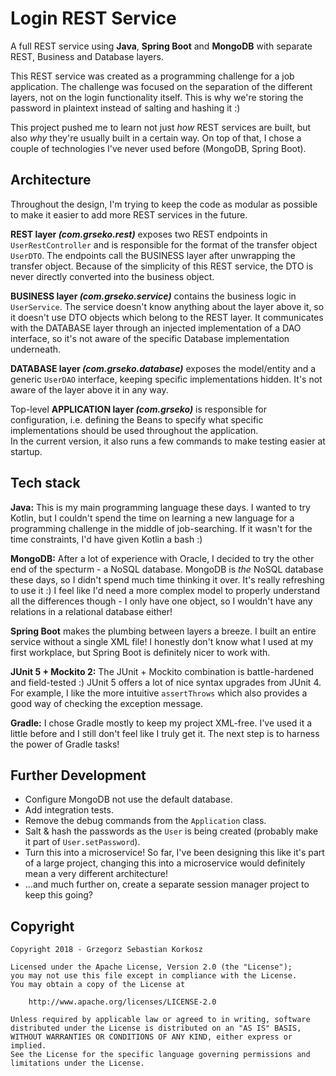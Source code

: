 # Login REST Service
A full REST service using **Java**, **Spring Boot** and **MongoDB** with separate REST, Business and Database layers.

This REST service was created as a programming challenge for a job application. The challenge was focused on the separation of the different layers, not on the login functionality itself. This is why we're storing the password in plaintext instead of salting and hashing it :)
  
This project pushed me to learn not just *how* REST services are built, but also *why* they're usually built in a certain way. On top of that, I chose a couple of technologies I've never used before (MongoDB, Spring Boot).

## Architecture
Throughout the design, I'm trying to keep the code as modular as possible to make it easier to add more REST services in the future.

**REST layer *(com.grseko.rest)*** exposes two REST endpoints in `UserRestController` and is responsible for the format of the transfer object `UserDTO`. The endpoints call the BUSINESS layer after unwrapping the transfer object. Because of the simplicity of this REST service, the DTO is never directly converted into the business object.

**BUSINESS layer *(com.grseko.service)*** contains the business logic in `UserService`. The service doesn't know anything about the layer above it, so it doesn't use DTO objects which belong to the REST layer. It communicates with the DATABASE layer through an injected implementation of a DAO interface, so it's not aware of the specific Database implementation underneath.
 
**DATABASE layer *(com.grseko.database)*** exposes the model/entity and a generic `UserDAO` interface, keeping specific implementations hidden. It's not aware of the layer above it in any way.  

Top-level **APPLICATION layer *(com.grseko)*** is responsible for configuration, i.e. defining the Beans to specify what specific implementations should be used throughout the application.  
In the current version, it also runs a few commands to make testing easier at startup.

## Tech stack
**Java:** This is my main programming language these days. I wanted to try Kotlin, but I couldn't spend the time on learning a new language for a programming challenge in the middle of job-searching. If it wasn't for the time constraints, I'd have given Kotlin a bash :)

**MongoDB:** After a lot of experience with Oracle, I decided to try the other end of the specturm - a NoSQL database. MongoDB is *the* NoSQL database these days, so I didn't spend much time thinking it over. It's really refreshing to use it :) I feel like I'd need a more complex model to properly understand all the differences though - I only have one object, so I wouldn't have any relations in a relational database either!
  
**Spring Boot** makes the plumbing between layers a breeze. I built an entire service without a single XML file! I honestly don't know what I used at my first workplace, but Spring Boot is definitely nicer to work with.

**JUnit 5 + Mockito 2:** The JUnit + Mockito combination is battle-hardened and field-tested :) JUnit 5 offers a lot of nice syntax upgrades from JUnit 4. For example, I like the more intuitive `assertThrows` which also provides a good way of checking the exception message.

**Gradle:** I chose Gradle mostly to keep my project XML-free. I've used it a little before and I still don't feel like I truly get it. The next step is to harness the power of Gradle tasks!

## Further Development
* Configure MongoDB not use the default database.
* Add integration tests.
* Remove the debug commands from the `Application` class.
* Salt & hash the passwords as the `User` is being created (probably make it part of `User.setPassword`).
* Turn this into a microservice! So far, I've been designing this like it's part of a large project, changing this into a microservice would definitely mean a very different architecture!
* ...and much further on, create a separate session manager project to keep this going?

## Copyright
````
Copyright 2018 - Grzegorz Sebastian Korkosz

Licensed under the Apache License, Version 2.0 (the "License");
you may not use this file except in compliance with the License.
You may obtain a copy of the License at

    http://www.apache.org/licenses/LICENSE-2.0

Unless required by applicable law or agreed to in writing, software
distributed under the License is distributed on an "AS IS" BASIS,
WITHOUT WARRANTIES OR CONDITIONS OF ANY KIND, either express or implied.
See the License for the specific language governing permissions and
limitations under the License.
````
